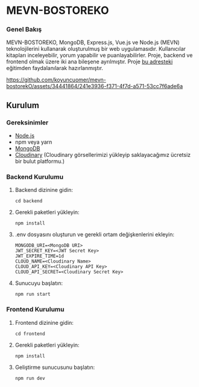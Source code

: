 # MEVN-BOSTOREKO
### Genel Bakış
MEVN-BOSTOREKO, MongoDB, Express.js, Vue.js ve Node.js (MEVN) teknolojilerini kullanarak oluşturulmuş bir web uygulamasıdır. Kullanıcılar kitapları inceleyebilir, yorum yapabilir ve puanlayabilirler. Proje, backend ve frontend olmak üzere iki ana bileşene ayrılmıştır.
Proje [bu adresteki](https://www.youtube.com/watch?v=PZIiy95IJz8&list=PL-Hkw4CrSVq-YPIgQtuLS3Lx1S-z9Sy_S) eğitimden faydalanılarak hazırlanmıştır.


https://github.com/koyuncuomer/mevn-bostorekO/assets/34441864/241e3936-f371-4f7d-a571-53cc7f6ade6a


## Kurulum

### Gereksinimler

- [Node.js](https://nodejs.org/en)
- npm veya yarn
- [MongoDB](https://www.mongodb.com)
- [Cloudinary](https://cloudinary.com) (Cloudinary görsellerimizi yükleyip saklayacağımız ücretsiz bir bulut platformu.)

### Backend Kurulumu

1. Backend dizinine gidin:
   
   ```
   cd backend
   ```
2. Gerekli paketleri yükleyin:
   
   ```
   npm install
   ```
3. .env dosyasını oluşturun ve gerekli ortam değişkenlerini ekleyin:
   
   ```
   MONGODB_URI=<MongoDB URI>
   JWT_SECRET_KEY=<JWT Secret Key>
   JWT_EXPIRE_TIME=1d
   CLOUD_NAME=<Cloudinary Name>
   CLOUD_API_KEY=<Cloudinary API Key>
   CLOUD_API_SECRET=<Cloudinary Secret Key>
   ```
4. Sunucuyu başlatın:
   
   ```
   npm run start
   ```

### Frontend Kurulumu

1. Frontend dizinine gidin:
   
   ```
   cd frontend
   ```
2. Gerekli paketleri yükleyin:
   
   ```
   npm install
   ```
3. Geliştirme sunucusunu başlatın:
   
   ```
   npm run dev
   ```

